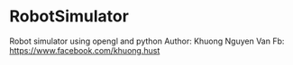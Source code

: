 # RobotSimulator
Robot simulator using opengl and python
Author: Khuong Nguyen Van
Fb: https://www.facebook.com/khuong.hust
